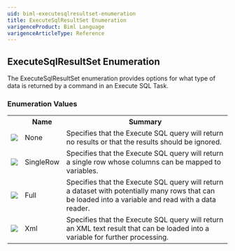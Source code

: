 ```yaml
---
uid: biml-executesqlresultset-enumeration
title: ExecuteSqlResultSet Enumeration
varigenceProduct: Biml Language
varigenceArticleType: Reference
---
```


## ExecuteSqlResultSet Enumeration<div class="LanguageSummary"><div class ="SummaryItem">The ExecuteSqlResultSet enumeration provides options for what type of data is returned by a command in an Execute SQL Task.</div></div><div class="EnumValueGroup">### Enumeration Values<table id="EnumValue" class="MemberList"><tbody><tr><th class="MemberTypeIconColumnHeader">&nbsp;</th><th class="MemberNameColumnHeader">Name</th><th class="MemberSummaryColumnHeader">Summary</th></tr><tr class="cd0"><td align="center" class="MemberTypeIcon"><img src="enumValue.png"></img></td><td class="MemberName">None</td><td class="MemberSummary"><div class ="SummaryItem">Specifies that the Execute SQL query will return no results or that the results should be ignored.</div></td></tr><tr class="cd1"><td align="center" class="MemberTypeIcon"><img src="enumValue.png"></img></td><td class="MemberName">SingleRow</td><td class="MemberSummary"><div class ="SummaryItem">Specifies that the Execute SQL query will return a single row whose columns can be mapped to variables.</div></td></tr><tr class="cd0"><td align="center" class="MemberTypeIcon"><img src="enumValue.png"></img></td><td class="MemberName">Full</td><td class="MemberSummary"><div class ="SummaryItem">Specifies that the Execute SQL query will return a dataset with potentially many rows that can be loaded into a variable and read with a data reader.</div></td></tr><tr class="cd1"><td align="center" class="MemberTypeIcon"><img src="enumValue.png"></img></td><td class="MemberName">Xml</td><td class="MemberSummary"><div class ="SummaryItem">Specifies that the Execute SQL query will return an XML text result that can be loaded into a variable for further processing.</div></td></tr></tbody></table></div>
